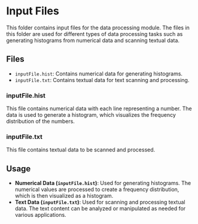 # Input Files

This folder contains input files for the data processing module. The files in this folder are used for different types of data processing tasks such as generating histograms from numerical data and scanning textual data.

## Files

- `inputFile.hist`: Contains numerical data for generating histograms.
- `inputFile.txt`: Contains textual data for text scanning and processing.

### inputFile.hist

This file contains numerical data with each line representing a number. The data is used to generate a histogram, which visualizes the frequency distribution of the numbers.

### inputFile.txt

This file contains textual data to be scanned and processed.

## Usage

- **Numerical Data (`inputFile.hist`)**: Used for generating histograms. The numerical values are processed to create a frequency distribution, which is then visualized as a histogram.
- **Text Data (`inputFile.txt`)**: Used for scanning and processing textual data. The text content can be analyzed or manipulated as needed for various applications.
